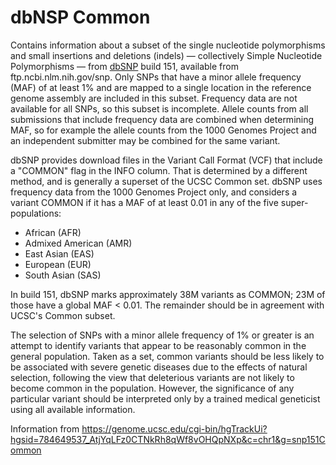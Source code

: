 # dbNSP Common

Contains information about a subset of the single nucleotide polymorphisms and small insertions and deletions (indels) — collectively Simple Nucleotide Polymorphisms — from [dbSNP](https://www.ncbi.nlm.nih.gov/snp/) build 151, available from ftp.ncbi.nlm.nih.gov/snp. Only SNPs that have a minor allele frequency (MAF) of at least 1% and are mapped to a single location in the reference genome assembly are included in this subset. Frequency data are not available for all SNPs, so this subset is incomplete. Allele counts from all submissions that include frequency data are combined when determining MAF, so for example the allele counts from the 1000 Genomes Project and an independent submitter may be combined for the same variant.

dbSNP provides download files in the Variant Call Format (VCF) that include a "COMMON" flag in the INFO column. That is determined by a different method, and is generally a superset of the UCSC Common set. dbSNP uses frequency data from the 1000 Genomes Project only, and considers a variant COMMON if it has a MAF of at least 0.01 in any of the five super-populations:

* African (AFR)
* Admixed American (AMR)
* East Asian (EAS)
* European (EUR)
* South Asian (SAS)

In build 151, dbSNP marks approximately 38M variants as COMMON; 23M of those have a global MAF < 0.01. The remainder should be in agreement with UCSC's Common subset.

The selection of SNPs with a minor allele frequency of 1% or greater is an attempt to identify variants that appear to be reasonably common in the general population. Taken as a set, common variants should be less likely to be associated with severe genetic diseases due to the effects of natural selection, following the view that deleterious variants are not likely to become common in the population. However, the significance of any particular variant should be interpreted only by a trained medical geneticist using all available information.

Information from https://genome.ucsc.edu/cgi-bin/hgTrackUi?hgsid=784649537_AtjYqLFz0CTNkRh8qWf8vOHQpNXp&c=chr1&g=snp151Common